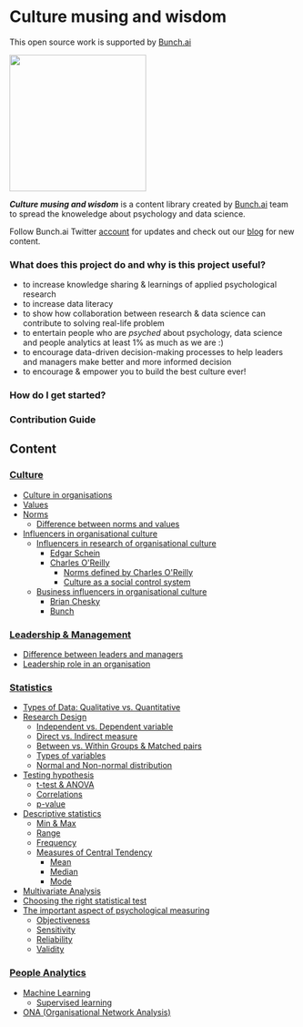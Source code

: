 # Culture musing and wisdom



This open source work is supported by [Bunch.ai](https://bunch.ai/)

<img src="https://bunch.ai/wp-content/themes/bunch/images/bunch-logo-rgb.svg" width="240">

 
***Culture musing and wisdom*** is a content library created by [Bunch.ai](https://bunch.ai/) team to spread the knoweledge about psychology and data science.

Follow Bunch.ai Twitter [account](https://twitter.com/bunch_hq?lang=en) for updates and check out our [blog](https://bunch.ai/blog/) for new content.


### **What does this project do and why is this project useful?**
- to increase knowledge sharing & learnings of applied psychological research
- to increase data literacy
- to show how collaboration between research & data science can contribute to solving real-life problem
- to entertain people who are *psyched* about psychology, data science and people analytics at least 1% as much as we are :)
- to encourage data-driven decision-making processes to help leaders and managers make better and more informed decision
- to encourage & empower you to build the best culture ever!

### **How do I get started?**

### **Contribution Guide**

## Content

### [Culture](https://github.com/12grapes/culturewisdom/blob/master/culture.md)

- [Culture in organisations](https://github.com/12grapes/culturewisdom/blob/master/culture.md)
- [Values](https://github.com/12grapes/culturewisdom/blob/master/culture.md)
- [Norms](https://github.com/12grapes/culturewisdom/blob/master/culture.md)
	- [Difference between norms and values](https://github.com/12grapes/culturewisdom/blob/master/culture.md)
- [Influencers in organisational culture](https://github.com/12grapes/culturewisdom/blob/master/culture.md)
	- [Influencers in research of organisational culture](https://github.com/12grapes/culturewisdom/blob/master/culture.md)
  		- [Edgar Schein](https://github.com/12grapes/culturewisdom/blob/master/culture.md)
  		- [Charles O'Reilly](https://github.com/12grapes/culturewisdom/blob/master/culture.md)
			- [Norms defined by Charles O'Reilly](https://github.com/12grapes/culturewisdom/blob/master/culture.md)
			- [Culture as a social control system](https://github.com/12grapes/culturewisdom/blob/master/culture.md)
	- [Business influencers in organisational culture](https://github.com/12grapes/culturewisdom/blob/master/culture.md)
  		- [Brian Chesky](https://github.com/12grapes/culturewisdom/blob/master/culture.md)
   		- [Bunch](https://github.com/12grapes/culturewisdom/blob/master/culture.md)

### [Leadership & Management](https://github.com/12grapes/culturewisdom/blob/master/leadership.md)

- [Difference between leaders and managers](https://github.com/12grapes/culturewisdom/blob/master/leadership.md)
- [Leadership role in an organisation](https://github.com/12grapes/culturewisdom/blob/master/leadership.md)
	
### [Statistics](https://github.com/12grapes/culturewisdom/blob/master/statistics.md)
- [Types of Data: Qualitative vs. Quantitative](https://github.com/12grapes/culturewisdom/blob/master/statistics.md)
- [Research Design](https://github.com/12grapes/culturewisdom/blob/master/statistics.md)
	- [Independent vs. Dependent variable](https://github.com/12grapes/culturewisdom/blob/master/statistics.md)
	- [Direct vs. Indirect measure](https://github.com/12grapes/culturewisdom/blob/master/statistics.md)
	- [Between vs. Within Groups & Matched pairs](https://github.com/12grapes/culturewisdom/blob/master/statistics.md)
	- [Types of variables](https://github.com/12grapes/culturewisdom/blob/master/statistics.md)
	- [Normal and Non-normal distribution](https://github.com/12grapes/culturewisdom/blob/master/statistics.md)
- [Testing hypothesis](https://github.com/12grapes/culturewisdom/blob/master/statistics.md)
	- [t-test & ANOVA](https://github.com/12grapes/culturewisdom/blob/master/statistics.md)
	- [Correlations](https://github.com/12grapes/culturewisdom/blob/master/statistics.md)
	- [p-value](https://github.com/12grapes/culturewisdom/blob/master/statistics.md)
- [Descriptive statistics](https://github.com/12grapes/culturewisdom/blob/master/statistics.md)
	- [Min & Max](https://github.com/12grapes/culturewisdom/blob/master/statistics.md)
	- [Range](https://github.com/12grapes/culturewisdom/blob/master/statistics.md)
	- [Frequency](https://github.com/12grapes/culturewisdom/blob/master/statistics.md)
	- [Measures of Central Tendency](https://github.com/12grapes/culturewisdom/blob/master/statistics.md)
		- [Mean](https://github.com/12grapes/culturewisdom/blob/master/statistics.md)
		- [Median](https://github.com/12grapes/culturewisdom/blob/master/statistics.md)
		- [Mode](https://github.com/12grapes/culturewisdom/blob/master/statistics.md)
- [Multivariate Analysis](https://github.com/12grapes/culturewisdom/blob/master/statistics.md)
- [Choosing the right statistical test](https://github.com/12grapes/culturewisdom/blob/master/statistics.md)
- [The important aspect of psychological measuring](https://github.com/12grapes/culturewisdom/blob/master/statistics.md)
	- [Objectiveness](https://github.com/12grapes/culturewisdom/blob/master/statistics.md)
	- [Sensitivity](https://github.com/12grapes/culturewisdom/blob/master/statistics.md)
	- [Reliability](https://github.com/12grapes/culturewisdom/blob/master/statistics.md)
	- [Validity](https://github.com/12grapes/culturewisdom/blob/master/statistics.md)

### [People Analytics](https://github.com/12grapes/culturewisdom/blob/master/people_analytics.md)
- [Machine Learning](https://github.com/12grapes/culturewisdom/blob/master/people_analytics.md)
	- [Supervised learning](https://github.com/12grapes/culturewisdom/blob/master/people_analytics.md)
- [ONA (Organisational Network Analysis)](https://github.com/12grapes/culturewisdom/blob/master/people_analytics.md)
